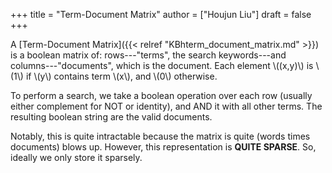 +++
title = "Term-Document Matrix"
author = ["Houjun Liu"]
draft = false
+++

A [Term-Document Matrix]({{< relref "KBhterm_document_matrix.md" >}}) is a boolean matrix of: rows---"terms", the search keywords---and columns---"documents", which is the document. Each element \\((x,y)\\) is \\(1\\) if \\(y\\) contains term \\(x\\), and \\(0\\) otherwise.

To perform a search, we take a boolean operation over each row (usually either complement for NOT or identity), and AND it with all other terms. The resulting boolean string are the valid documents.

Notably, this is quite intractable because the matrix is quite (words times documents) blows up. However, this representation is **QUITE SPARSE**. So, ideally we only store it sparsely.
